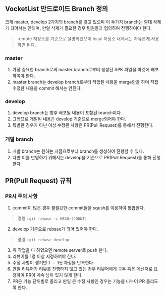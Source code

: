 ## VocketList 안드로이드 Branch 정의
크게 master, develop 2가지의 branch를 갖고 있으며 이 두가지 branch는 절대 삭제가 되어서는 안되며, 만일 삭제가 필요한 경우 팀원들과 협의하여 진행하여야 한다.

> remote 저장소를 기준으로 설명되었으며 local 저장소 내에서는 자유롭게 사용하면 된다.

### master
1. 가장 중요한 branch로써 master branch로부터 생성된 APK 파일을 마켓에 배포하여야 한다.
2. master branch는 develop branch로부터 작업된 내용을 merge만을 하며 직접 수정한 내용을 commit 해서는 안된다.

### develop
1. develop branch는 향후 배포될 내용이 포함된 branch이다.
2. 그러므로 개발된 내용은 develop 기준으로 merge되어야 한다.
3. 특별한 경우가 아닌 이상 수정된 사항은 PR(Pull Requset)를 통해서 진행한다.

### 개발 branch
1. 개발 branch는 원하는 지점으로부터 branch를 생성하여 진행할 수 있다.
2. 다만 이를 반영하기 위해서는 develop을 기준으로 PR(Pull Request)를 통해 진행한다.


## PR(Pull Request) 규칙
### PR시 주의 사항
1. commit이 많은 경우 불필요한 commit들을 sqush를 이용하여 통합한다.
> 명령 : `git rebase -i HEAD~[COUNT]`

2. develop 기준으로 rebase가 되어 있어야 한다.
> 명령 : `git rebase develop`

3. 위 작업을 다 하였으면 remote server로 push 한다.
4. 리뷰어를 1명 이상 지정하여야 한다.
5. 수정 사항이 생기면 `1 ~ 3번` 과정을 반복한다.
6. 만일 리뷰어가 리뷰를 진행하지 않고 있는 경우 리뷰어에게 구두 혹은 메신저로 요청하여 PR이 계속 남아 있지 않게 한다.
7. PR은 기능 단위별로 올리고 만일 큰 수정 사항인 경우는 기능을 나누어 PR 올리도록 한다.